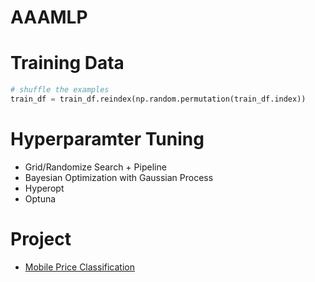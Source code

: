# AAAMLP

# Training Data

```Python
# shuffle the examples
train_df = train_df.reindex(np.random.permutation(train_df.index))
```

# Hyperparamter Tuning

- Grid/Randomize Search + Pipeline
- Bayesian Optimization with Gaussian Process
- Hyperopt
- Optuna

# Project

- [Mobile Price Classification](https://www.kaggle.com/iabhishekofficial/mobile-price-classification)
